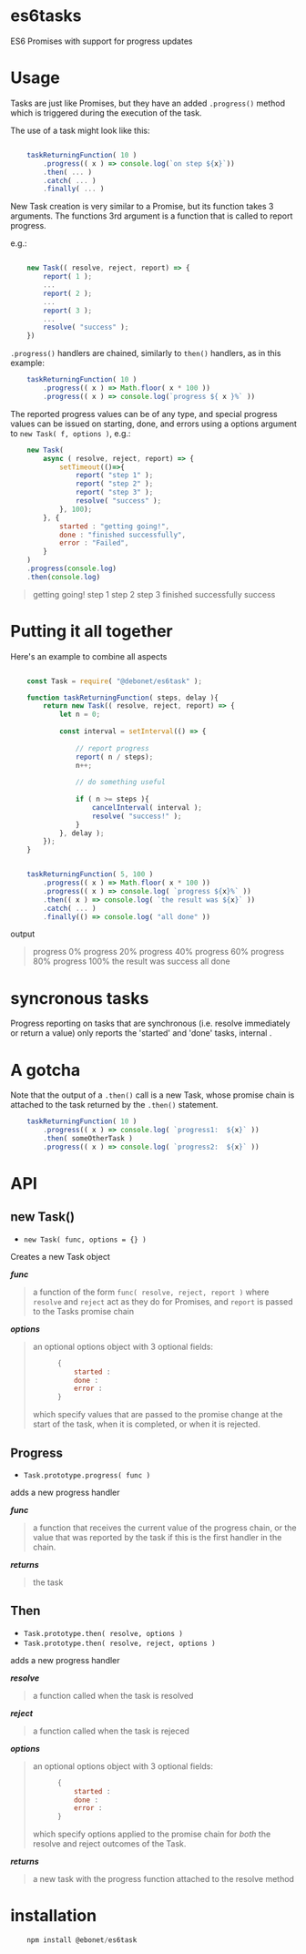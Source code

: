 # es6tasks

ES6 Promises with support for progress updates

# Usage

Tasks are just like Promises, but they have an added `.progress()` method which is triggered during the execution of the task.

The use of a task might look like this:

```javascript

	taskReturningFunction( 10 )
		.progress(( x ) => console.log(`on step ${x}`))
		.then( ... )
		.catch( ... )
		.finally( ... )
```

New Task creation is very similar to a Promise, but its function takes 3 arguments. The functions 3rd argument is a function that is called to report progress.

e.g.:

```javascript

	new Task(( resolve, reject, report) => {
		report( 1 );
		...
		report( 2 );
		...
		report( 3 );
		...
		resolve( "success" );
	})
```


`.progress()` handlers are chained, similarly to `then()` handlers, as in this example:


```javascript
	taskReturningFunction( 10 )
		.progress(( x ) => Math.floor( x * 100 ))
		.progress(( x ) => console.log(`progress ${ x }%` ))
```



The reported progress values can be of any type, and special progress values can be issued on starting, done, and errors using a options argument to `new Task( f, options )`, e.g.:

```javascript
	new Task(
		async ( resolve, reject, report) => {
			setTimeout(()=>{
				report( "step 1" );
				report( "step 2" );
				report( "step 3" );
				resolve( "success" );
			}, 100);
		}, {
			started : "getting going!",
			done : "finished successfully",
			error : "Failed",
		}
	)
	.progress(console.log)
	.then(console.log)
```
>getting going!
>step 1
>step 2
>step 3
>finished successfully
>success


# Putting it all together

Here's an example to combine all aspects


```javascript

	const Task = require( "@debonet/es6task" );

	function taskReturningFunction( steps, delay ){
		return new Task(( resolve, reject, report) => {
			let n = 0; 
			
			const interval = setInterval(() => {
			
				// report progress
				report( n / steps);
				n++;
				
				// do something useful
				
				if ( n >= steps ){
					cancelInterval( interval );
					resolve( "success!" );
				}
			}, delay );
		});
	}


	taskReturningFunction( 5, 100 )
		.progress(( x ) => Math.floor( x * 100 ))
		.progress(( x ) => console.log( `progress ${x}%` ))
		.then(( x ) => console.log( `the result was ${x}` ))
		.catch( ... )
		.finally(() => console.log( "all done" ))
```

output

>progress 0%
>progress 20%
>progress 40%
>progress 60%
>progress 80%
>progress 100%
>the result was success
>all done


# syncronous tasks

Progress reporting on tasks that are synchronous (i.e. resolve immediately or return a value) only reports the 'started' and 'done' tasks, internal .



# A gotcha

Note that the output of a `.then()` call is a new Task, whose promise chain is attached to the task returned by the `.then()` statement.

```javascript
	taskReturningFunction( 10 )
		.progress(( x ) => console.log( `progress1:  ${x}` ))
		.then( someOtherTask )
		.progress(( x ) => console.log( `progress2:  ${x}` ))
```


# API

## new Task()
* `new Task( func, options = {} )`

Creates a new Task object

_**func**_
> a function of the form `func( resolve, reject, report )` where `resolve` and `reject` act as they do for Promises, and `report` is passed to the Tasks promise chain

_**options**_
> an optional options object with 3 optional fields:
> ```javascript
>	 	{
>	 		started : 
>	 		done : 
> 			error : 
> 		}
> ```
> which specify values that are passed to the promise change at the start of the task, when it is completed, or when it is rejected. 


## Progress
* `Task.prototype.progress( func )`

adds a new progress handler

_**func**_
> a function that receives the current value of the progress chain, or the value that was reported by the task if this is the first handler in the chain.

_**returns**_
> the task


## Then
* `Task.prototype.then( resolve, options )`
* `Task.prototype.then( resolve, reject, options )`

adds a new progress handler

_**resolve**_
> a function called when the task is resolved

_**reject**_
> a function called when the task is rejeced

_**options**_
> an optional options object with 3 optional fields:
> ```javascript
>	 	{
>	 		started : 
>	 		done : 
> 			error : 
> 		}
> ```
> which specify options applied to the promise chain for _both_ the resolve and reject outcomes of the  Task.

_**returns**_
> a new task with the progress function attached to the resolve method

# installation

```javascript
	npm install @ebonet/es6task
```
